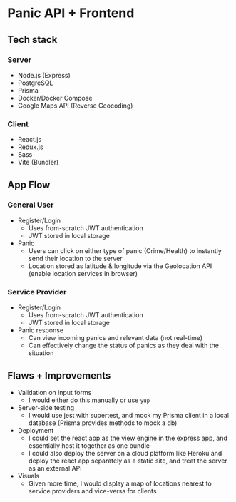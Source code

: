 # Panic API + Frontend

## Tech stack

### Server

- Node.js (Express)
- PostgreSQL
- Prisma
- Docker/Docker Compose
- Google Maps API (Reverse Geocoding)

### Client

- React.js
- Redux.js
- Sass
- Vite (Bundler)

## App Flow

### General User

- Register/Login
  - Uses from-scratch JWT authentication
  - JWT stored in local storage
- Panic
  - Users can click on either type of panic (Crime/Health) to instantly send their location to the server
  - Location stored as latitude & longitude via the Geolocation API (enable location services in browser)

### Service Provider

- Register/Login
  - Uses from-scratch JWT authentication
  - JWT stored in local storage
- Panic response
  - Can view incoming panics and relevant data (not real-time)
  - Can effectively change the status of panics as they deal with the situation

## Flaws + Improvements

- Validation on input forms
  - I would either do this manually or use `yup`
- Server-side testing
  - I would use jest with supertest, and mock my Prisma client in a local database (Prisma provides methods to mock a db)
- Deployment
  - I could set the react app as the view engine in the express app, and essentially host it together as one bundle
  - I could also deploy the server on a cloud platform like Heroku and deploy the react app separately as a static site, and treat the server as an external API
- Visuals
  - Given more time, I would display a map of locations nearest to service providers and vice-versa for clients
